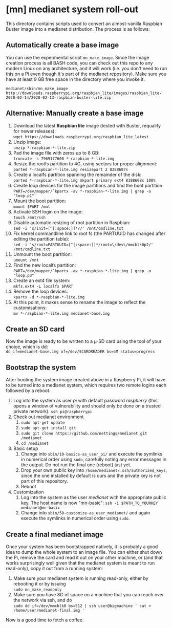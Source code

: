 # [mn] medianet system roll-out

This directory contains scripts used to convert an almost-vanilla Raspbian
Buster image into a medianet distribution. The process is as follows:

## Automatically create a base image
You can use the experimental script ```mn_make_image```. Since the image creation process is all BASH code, you can check out this repo to any modern Linux on any architecture, and it will work (i.e. you don't need to run this on a Pi even though it's part of the medianet repository). Make sure you have at least 9 GB free space in the directory where you invoke it.
```
medianet/sbin/mn_make_image http://downloads.raspberrypi.org/raspbian_lite/images/raspbian_lite-2020-02-14/2020-02-13-raspbian-buster-lite.zip
```

## Alternative: Manually create a base image
1. Download the latest **Raspbian lite** image (tested with Buster, requalify for newer releases):  
```wget https://downloads.raspberrypi.org/raspbian_lite_latest```
1. Unzip image:  
```unzip *-raspbian-*-lite.zip```
1. Pad the image file with zeros up to 8 GB:  
```truncate -s 7969177600 *-raspbian-*-lite.img```
1. Resize the rootfs partition to 4G, using sectors for proper alignment:  
```parted *-raspbian-*-lite.img resizepart 2 8388607s```
1. Create a localfs partition spanning the remainder of the disk:  
```parted *-raspbian-*-lite.img mkpart primary ext4 8388608s 100%```
1. Create loop devices for the image partitions and find the boot partition:  
```PART=/dev/mapper/`kpartx -av *-raspbian-*-lite.img | grep -o "loop.p1"` ```
1. Mount the boot partition:  
```mount $PART /mnt```
1. Activate SSH login on the image:   
```touch /mnt/ssh```
1. Disable automatic resizing of root partition in Raspbian:  
```sed -i 's/init=[^[:space:]]*//' /mnt/cmdline.txt```
1. Fix kernel commandline link to root fs (the PARTUUID has changed after editing the partition table):  
```sed -i 's/root=PARTUUID=[^[:space:]]*/root=\/dev\/mmcblk0p2/' /mnt/cmdline.txt```
1. Unmount the boot partition:  
```umount /mnt```
1. Find the new localfs partition:  
```PART=/dev/mapper/`kpartx -av *-raspbian-*-lite.img | grep -o "loop.p3"` ```
1. Create an ext4 file system:  
```mkfs.ext4 -L localfs $PART```
1. Remove the loop devices:  
```kpartx -d *-raspbian-*-lite.img```
1. At this point, it makes sense to rename the image to reflect the customisations:  
```mv *-raspbian-*-lite.img medianet-base.img```

## Create an SD card
Now the image is ready to be written to a µ-SD card using the tool of your choice, which is dd:  
```dd if=medianet-base.img of=/dev/$CARDREADER bs=4M status=progress```

## Bootstrap the system
After booting the system image created above in a Raspberry Pi, it will have
to be turned into a medianet system, which requires two remote logins each
followed by a reboot.

1. Log into the system as user *pi* with default password *raspberry* (this opens a window of vulnerability and should only be done on a trusted private network).
```ssh pi@raspberrypi```
1. Check out medianet environment
   1. ```sudo apt-get update```
   1. ```sudo apt-get install git```
   1. ```sudo git clone https://github.com/nettings/medianet.git /medianet```
   1. ```cd /medianet```
1. Basic setup
   1. Change into ```sbin/10-basics-as_user_pi/``` and execute the symlinks in numerical order using ```sudo```, carefully noting any error messages in the output. Do not run the final one (reboot) just yet.
   1. Drop your own public key into ```/home/medianet/.ssh/authorized_keys```, since the one installed by default is ours and the private key is not part of this repository.
   1. Reboot
1. Customization
   1. Log into the system as the user *medianet* with the appropriate public key. The host name is now "mn-basic":
   ```ssh -i $PATH_TO_YOURKEY medianet@mn-basic```
   1. Change into ```sbin/50-customize-as_user_medianet/``` and again execute the symlinks in numerical order using ```sudo```.

## Create a final medianet image
Once your system has been bootstrapped natively, it is probably a good idea to dump the whole system to an image file.
You can either shut down the Pi, remove the card and read it out on your other machine, or (and that works surprisingly well given that the medianet system is meant to run read-only), copy it out from a running system:

1. Make sure your medianet system is running read-only, either by rebooting it or by issuing  
```sudo mn_make_readonly```
1. Make sure you have 8G of space on a machine that you can reach over the network via ssh, and do  
```sudo dd if=/dev/mmcblk0 bs=512 | ssh user@bigmachine ' cat > /home/user/medianet-final.img ' ```

Now is a good time to fetch a coffee.

